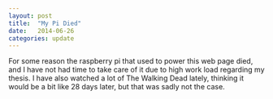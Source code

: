```yaml
---
layout: post
title:  "My Pi Died"
date:   2014-06-26
categories: update
---
```


For some reason the raspberry pi that used to power this web page died, and I have not had time to
take care of it due to high work load regarding my thesis. I have also watched a lot of The Walking
Dead lately, thinking it would be a bit like 28 days later, but that was sadly not the case.
